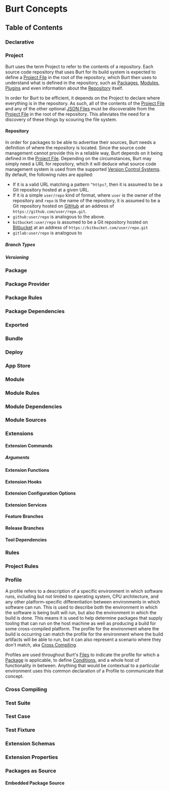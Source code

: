 # Burt Concepts <!-- omit in toc -->

## Table of Contents <!-- omit in toc -->

### Declarative

### Project

Burt uses the term Project to refer to the contents of a repository. Each source code repository that uses
Burt for its build system is expected to define a [Project File](./JSON.md#project-file) in the root of the
repository, which Burt then uses to understand what is defined in the repository, such as
[Packages](#package), [Modules](#module), [Plugins](#plugin) and even information about the
[Repository](#repository) itself.

In order for Burt to be efficient, it depends on the Project to declare where everything is in the repository.
As such, all of the contents of the [Project File](./JSON.md#project-file) and any of the other optional [JSON
Files](./JSON.md#files) must be discoverable from the [Project File](./JSON.md#project-file) in the root of
the repository. This alleviates the need for a discovery of these things by scouring the file system.

#### Repository

In order for packages to be able to advertise their sources, Burt needs a definition of where the repository
is located. Since the source code management cannot provide this in a reliable way, Burt depends on it being
defined in the [Project File](./JSON.md#project). Depending on the circumstances, Burt may simply need a URL
for repository, which it will deduce what source code management system is used from the supported [Version
Control Systems](./Compatibility#version-control-systems). By default, the following rules are applied:

- If it is a valid URL matching a pattern `^https?`, then it is assumed to be a Git repository hosted at a
  given URL.
- If it is a simple `user/repo` kind of format, where `user` is the owner of the repository and `repo` is the
  name of the repository, it is assumed to be a Git repository hosted on [GitHub](https://github.com) at an
  address of `https://github.com/user/repo.git`.
- `github:user/repo` is analogous to the above.
- `bitbucket:user/repo` is assumed to be a Git repository hosted on [Bitbucket](https://bitbucket.com) at an
  address of `https://bitbucket.com/user/repo.git`
- `gitlab:user/repo` is analogous to 

##### Branch Types

##### Versioning

### Package

### Package Provider

### Package Rules

### Package Dependencies

### Exported

### Bundle

### Deploy

### App Store

### Module

### Module Rules

### Module Dependencies

### Module Sources

### Extensions

#### Extension Commands

##### Arguments

#### Extension Functions

#### Extension Hooks

#### Extension Configuration Options

#### Extension Services

#### Feature Branches

#### Release Branches

#### Tool Dependencies

### Rules

### Project Rules

### Profile

A profile refers to a description of a specific environment in which software runs, including but not limited
to operating system, CPU architecture, and any other platform-specific differentiation between environments in
which software can run. This is used to describe both the environment in which the software is being built
will run, but also the environment in which the build is done. This means it is used to help determine
packages that supply tooling that can run on the host machine as well as producing a build for some
cross-compiled platform. The profile for the environment where the build is occurring can match the profile
for the environment where the build artifacts will be able to run, but it can also represent a scenario where
they don't match, aka [Cross Compiling](#cross-compiling).

Profiles are used throughout Burt's [Files](./JSON.md#files) to indicate the profile for which a
[Package](#package) is applicable, to define [Conditions](#conditions), and a whole host of functionality in
between. Anything that would be contextual to a particular environment uses this common declaration of a
Profile to communicate that concept.

### Cross Compiling

### Test Suite

### Test Case

### Test Fixture

### Extension Schemas

### Extension Properties

### Packages as Source

#### Embedded Package Source
